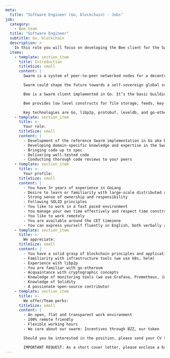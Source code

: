 ```yaml
---
meta:
  title: "Software Engineer (Go, blockchain) - Jobs"
job:
  category:
    - Bee team
  title: "Software Engineer"
  subtitle: Go, blockchain
  description: >
    In this role you will focus on developing the Bee client for the Swarm network. Ideal candidates have 3+ years in Go, knowledge of distributed systems, and experience with blockchain technologies. We value familiarity with go-ethereum, cryptographic tools, and a proactive approach to remote work. 
  items:
    - template: section_item
      title: Introduction
      titleSize: small
      content: |
        Swarm is a system of peer-to-peer networked nodes for a decentralised storage and communication service.

        Swarm could shape the future towards a self-sovereign global society and permissionless open markets. On Swarm, applications run autonomously yet securely in a planetary-scale deployment and execution environment.

        Bee is a Swarm client implemented in Go. It’s the basic building block for the Swarm Network.

        Bee provides low level constructs for file storage, feeds, key-value stores and untraceable communication, through solid, well-tested code delivered in an agile manner.

        Key technologies are Go, libp2p, protobuf, leveldb, and go-ethereum, as well as various cryptographic libraries.
    - template: section_item
      title: >-
        Your role:
      titleSize: small
      content: |
        - Development of the reference Swarm implementation in Go aka Bee
        - Developing domain-specific knowledge and expertise in the Swarm incentive layer implementation
        - Bringing code up to spec
        - Delivering well-tested code
        - Conducting thorough code reviews to your peers
    - template: section_item
      title: >-
        Your profile:
      titleSize: small
      content: |
        - You have 3+ years of experience in GoLang
        - Desire to learn or familiarity with large-scale distributed systems
        - Strong sense of ownership and responsibility
        - Following SOLID principles
        - You like to work in a fast paced environment
        - You manage your own time effectively and respect time constraints
        - You like to work remotely
        - You are available around the CET timezone
        - You can express yourself fluently in English, both verbally and in writing
    - template: section_item
      title: >-
        We appreciate:
      titleSize: small
      content: |
        - You have a solid grasp of blockchain principles and application design considerations
        - Familiarity with infrastructure tools (we use k8s, helm)
        - Experience with libp2p
        - You are familiar with go-ethereum
        - Acquaintance with cryptographic concepts
        - Knowledge of monitoring tools (we use Grafana, Prometheus, Jaeger and OpenTracing)
        - Knowledge of Solidity
        - A passionate open-source contributor
    - template: section_item
      title: >-
        We offer/Team perks:
      titleSize: small
      content: |
        - An open, flat and transparent work environment
        - 100% remote friendly
        - Flexible working hours
        - We care about our swarm: Incentives through BZZ, our token

        Should you be interested in the position, please send your CV to [talent@ethswarm.org](talent@ethswarm.org "talent@ethswarm.org")

        IMPORTANT REQUEST: As a short cover letter, please enclose a brief summary of your relevant experience with us. We're particularly interested in hearing about your background with distributed architectures, p2p systems, and ideally blockchain.
---
```

